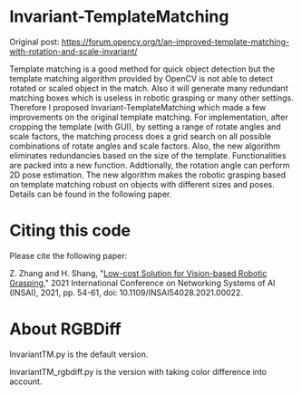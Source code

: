 # Invariant-TemplateMatching

Original post: https://forum.opencv.org/t/an-improved-template-matching-with-rotation-and-scale-invariant/

Template matching is a good method for quick object detection but the template matching algorithm provided by OpenCV is not able to detect rotated or scaled object in the match. Also it will generate many redundant matching boxes which is useless in robotic grasping or many other settings. Therefore I proposed Invariant-TemplateMatching which made a few improvements on the original template matching. For implementation, after cropping the template (with GUI), by setting a range of rotate angles and scale factors, the matching process does a grid search on all possible combinations of rotate angles and scale factors. Also, the new algorithm eliminates redundancies based on the size of the template. Functionalities are packed into a new function. Addtionally, the rotation angle can perform 2D pose estimation. The new algorithm makes the robotic grasping based on template matching robust on objects with different sizes and poses. Details can be found in the following paper.

# Citing this code
Please cite the following paper:

Z. Zhang and H. Shang, "[Low-cost Solution for Vision-based Robotic Grasping](https://ieeexplore.ieee.org/document/9757984)," 2021 International Conference on Networking Systems of AI (INSAI), 2021, pp. 54-61, doi: 10.1109/INSAI54028.2021.00022.

# About RGBDiff
InvariantTM.py is the default version.

InvariantTM_rgbdiff.py is the version with taking color difference into account.
